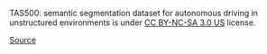 TAS500: semantic segmentation dataset for autonomous driving in unstructured environments is under [CC BY-NC-SA 3.0 US](https://creativecommons.org/licenses/by-nc-sa/3.0/) license.

[Source](https://mucar3.de/icpr2020-tas500/)